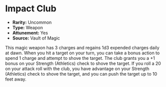 # Impact Club

- **Rarity:** Uncommon
- **Type:** Weapon
- **Attunement:** Yes
- **Source:** Vault of Magic

This magic weapon has 3 charges and regains 1d3 expended charges daily at dawn. When you hit a target on your turn, you can take a bonus action to spend 1 charge and attempt to shove the target. The club grants you a +1 bonus on your Strength (Athletics) check to shove the target. If you roll a 20 on your attack roll with the club, you have advantage on your Strength (Athletics) check to shove the target, and you can push the target up to 10 feet away.
